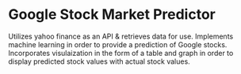 # Google Stock Market Predictor
Utilizes yahoo finance as an API & retrieves data for use. Implements machine learning in order to provide a prediction of Google stocks. Incorporates visulaization in the form of a table and graph in order to display predicted stock values with actual stock values.
